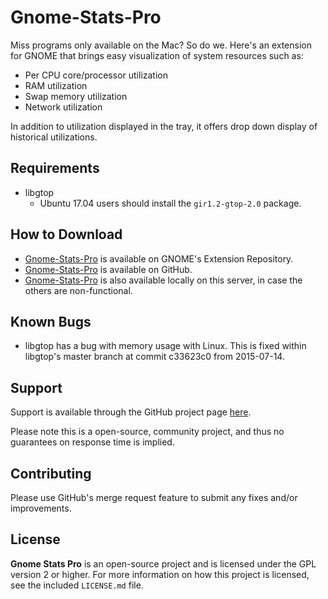 # Gnome-Stats-Pro

Miss programs only available on the Mac? So do we. Here's an extension
for GNOME that brings easy visualization of system resources such as:

* Per CPU core/processor utilization
* RAM utilization
* Swap memory utilization
* Network utilization

In addition to utilization displayed in the tray, it offers drop down
display of historical utilizations.

## Requirements

* libgtop
  * Ubuntu 17.04 users should install the `gir1.2-gtop-2.0` package.

## How to Download

* [Gnome-Stats-Pro](https://extensions.gnome.org/extension/1043/gnomestatspro/) is available on GNOME's Extension Repository.
* [Gnome-Stats-Pro](https://github.com/tpenguin/gnome-stats-pro) is available on GitHub.
* [Gnome-Stats-Pro](http://cgit.benden.us/cgit.cgi/gnome-stats-pro/) is also available locally on this server, in case the others are non-functional.

## Known Bugs

* libgtop has a bug with memory usage with Linux. This is fixed within
  libgtop's master branch at commit c33623c0 from 2015-07-14.

## Support

Support is available through the GitHub project page
[here](https://github.com/tpenguin/gnome-stats-pro/issues).

Please note this is a open-source, community project, and thus
no guarantees on response time is implied.

## Contributing

Please use GitHub's merge request feature to submit any fixes and/or
improvements.

## License

**Gnome Stats Pro** is an open-source project and is licensed under
the GPL version 2 or higher. For more information on how this project
is licensed, see the included `LICENSE.md` file.
